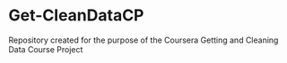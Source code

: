# Get-CleanDataCP
Repository created for the purpose of the Coursera Getting and Cleaning Data Course Project
